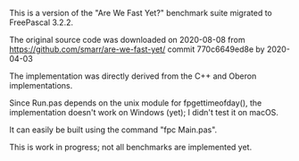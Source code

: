 This is a version of the "Are We Fast Yet?" benchmark suite
migrated to FreePascal 3.2.2.

The original source code was downloaded on 2020-08-08 from 
https://github.com/smarr/are-we-fast-yet/
commit 770c6649ed8e by 2020-04-03

The implementation was directly derived from the C++ and Oberon implementations.

Since Run.pas depends on the unix module for fpgettimeofday(), the implementation doesn't work on Windows (yet); I didn't test it on macOS.

It can easily be built using the command "fpc Main.pas".

This is work in progress; not all benchmarks are implemented yet. 

